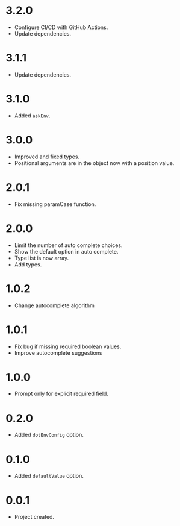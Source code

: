 # 3.2.0

- Configure CI/CD with GitHub Actions.
- Update dependencies.

# 3.1.1

- Update dependencies.

# 3.1.0

- Added `askEnv`.

# 3.0.0

- Improved and fixed types.
- Positional arguments are in the object now with a position value.

# 2.0.1

- Fix missing paramCase function.

# 2.0.0

- Limit the number of auto complete choices.
- Show the default option in auto complete.
- Type list is now array.
- Add types.

# 1.0.2

- Change autocomplete algorithm

# 1.0.1

- Fix bug if missing required boolean values.
- Improve autocomplete suggestions

# 1.0.0

- Prompt only for explicit required field.

# 0.2.0

- Added `dotEnvConfig` option.

# 0.1.0

- Added `defaultValue` option.

# 0.0.1

- Project created.
